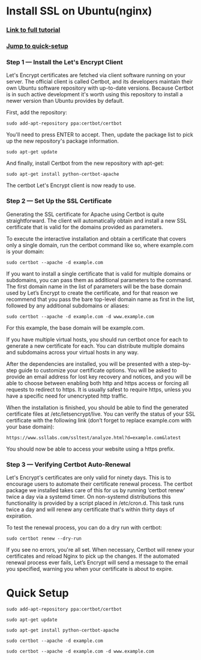 

# Install SSL on Ubuntu(nginx)

### <a href="https://www.digitalocean.com/community/tutorials/how-to-secure-apache-with-let-s-encrypt-on-ubuntu-16-04"> Link to full tutorial</a>
### <a href="#quick-setup"> Jump to quick-setup</a>


### Step 1 — Install the Let's Encrypt Client

Let's Encrypt certificates are fetched via client software running on your server. The official client is called Certbot, and its developers maintain their own Ubuntu software repository with up-to-date versions. Because Certbot is in such active development it's worth using this repository to install a newer version than Ubuntu provides by default.

First, add the repository:
```
sudo add-apt-repository ppa:certbot/certbot
```

You'll need to press ENTER to accept. Then, update the package list to pick up the new repository's package information.

```
sudo apt-get update
```

And finally, install Certbot from the new repository with apt-get:

```
sudo apt-get install python-certbot-apache
```

The certbot Let's Encrypt client is now ready to use.



### Step 2 — Set Up the SSL Certificate

Generating the SSL certificate for Apache using Certbot is quite straightforward. The client will automatically obtain and install a new SSL certificate that is valid for the domains provided as parameters.

To execute the interactive installation and obtain a certificate that covers only a single domain, run the certbot command like so, where example.com is your domain:


```
sudo certbot --apache -d example.com
```
If you want to install a single certificate that is valid for multiple domains or subdomains, you can pass them as additional parameters to the command. The first domain name in the list of parameters will be the base domain used by Let’s Encrypt to create the certificate, and for that reason we recommend that you pass the bare top-level domain name as first in the list, followed by any additional subdomains or aliases:


```
sudo certbot --apache -d example.com -d www.example.com

```

For this example, the base domain will be example.com.

If you have multiple virtual hosts, you should run certbot once for each to generate a new certificate for each. You can distribute multiple domains and subdomains across your virtual hosts in any way.

After the dependencies are installed, you will be presented with a step-by-step guide to customize your certificate options. You will be asked to provide an email address for lost key recovery and notices, and you will be able to choose between enabling both http and https access or forcing all requests to redirect to https. It is usually safest to require https, unless you have a specific need for unencrypted http traffic.

When the installation is finished, you should be able to find the generated certificate files at /etc/letsencrypt/live. You can verify the status of your SSL certificate with the following link (don’t forget to replace example.com with your base domain):

```
https://www.ssllabs.com/ssltest/analyze.html?d=example.com&latest
```
You should now be able to access your website using a https prefix.


### Step 3 — Verifying Certbot Auto-Renewal

Let's Encrypt's certificates are only valid for ninety days. This is to encourage users to automate their certificate renewal process. The certbot package we installed takes care of this for us by running ‘certbot renew’ twice a day via a systemd timer. On non-systemd distributions this functionality is provided by a script placed in /etc/cron.d. This task runs twice a day and will renew any certificate that's within thirty days of expiration.

To test the renewal process, you can do a dry run with certbot:

```
sudo certbot renew --dry-run
```

If you see no errors, you're all set. When necessary, Certbot will renew your certificates and reload Nginx to pick up the changes. If the automated renewal process ever fails, Let’s Encrypt will send a message to the email you specified, warning you when your certificate is about to expire.


# Quick Setup

```
sudo add-apt-repository ppa:certbot/certbot
```


```
sudo apt-get update
```


```
sudo apt-get install python-certbot-apache

```


```
sudo certbot --apache -d example.com

```

```
sudo certbot --apache -d example.com -d www.example.com
```

